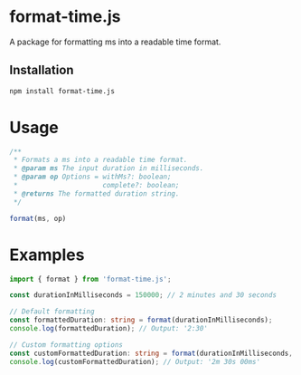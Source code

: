 # format-time.js
<!-- Thanks for reading -->
A package for formatting ms into a readable time format.

## Installation

```bash
npm install format-time.js
```

# Usage

```ts
/**
 * Formats a ms into a readable time format.
 * @param ms The input duration in milliseconds.
 * @param op Options = withMs?: boolean;
 *                     complete?: boolean;
 * @returns The formatted duration string.
 */

format(ms, op)
```

# Examples

```ts
import { format } from 'format-time.js';

const durationInMilliseconds = 150000; // 2 minutes and 30 seconds

// Default formatting
const formattedDuration: string = format(durationInMilliseconds);
console.log(formattedDuration); // Output: '2:30'

// Custom formatting options
const customFormattedDuration: string = format(durationInMilliseconds, { withMs: true, complete: true });
console.log(customFormattedDuration); // Output: '2m 30s 00ms'
```
